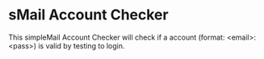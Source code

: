 # sMail Account Checker

This simpleMail Account Checker will check if a account (format: &lt;email>:&lt;pass>) is valid by testing 
to login.

